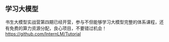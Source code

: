## 学习大模型
书生大模型实战营第四期已经开营，参与不但能够学习大模型完整的体系课程，还有免费的算力资源分配，良心项目，不要错过机会！
https://github.com/InternLM/Tutorial

